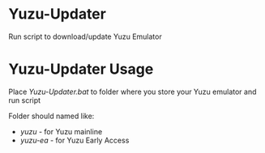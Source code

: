# Yuzu-Updater
Run script to download/update Yuzu Emulator

# Yuzu-Updater Usage
Place _Yuzu-Updater.bat_ to folder where you store your Yuzu emulator and run script 

Folder should named like:
- _yuzu_ - for Yuzu mainline
- _yuzu-ea_ - for Yuzu Early Access 

